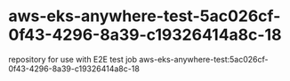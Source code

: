 # aws-eks-anywhere-test-5ac026cf-0f43-4296-8a39-c19326414a8c-18
repository for use with E2E test job aws-eks-anywhere-test:5ac026cf-0f43-4296-8a39-c19326414a8c-18
